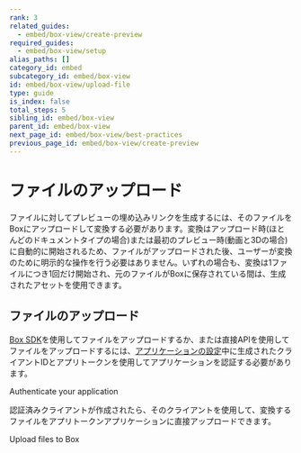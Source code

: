 ```yaml
---
rank: 3
related_guides:
  - embed/box-view/create-preview
required_guides:
  - embed/box-view/setup
alias_paths: []
category_id: embed
subcategory_id: embed/box-view
id: embed/box-view/upload-file
type: guide
is_index: false
total_steps: 5
sibling_id: embed/box-view
parent_id: embed/box-view
next_page_id: embed/box-view/best-practices
previous_page_id: embed/box-view/create-preview
---
```

# ファイルのアップロード

ファイルに対してプレビューの埋め込みリンクを生成するには、そのファイルをBoxにアップロードして変換する必要があります。変換はアップロード時(ほとんどのドキュメントタイプの場合)または最初のプレビュー時(動画と3Dの場合)に自動的に開始されるため、ファイルがアップロードされた後、ユーザーが変換のために明示的な操作を行う必要はありません。いずれの場合も、変換は1ファイルにつき1回だけ開始され、元のファイルがBoxに保存されている間は、生成されたアセットを使用できます。

## ファイルのアップロード

[Box SDK](pages://sdks-and-tools/)を使用してファイルをアップロードするか、または直接APIを使用してファイルをアップロードするには、[アプリケーションの設定](guide://embed/box-view/setup)中に生成されたクライアントIDとアプリトークンを使用してアプリケーションを認証する必要があります。

<CTA to="guide://authentication/app-token/">
Authenticate your application

</CTA>

認証済みクライアントが作成されたら、そのクライアントを使用して、変換するファイルをアプリトークンアプリケーションに直接アップロードできます。

<CTA to="guide://uploads/direct/file/">
Upload files to Box

</CTA>
